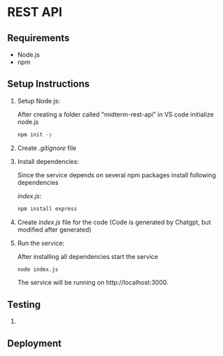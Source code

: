 # REST API



## Requirements

* Node.js
* npm
  


## Setup Instructions 

1. Setup Node.js:

    After creating a folder called "midterm-rest-api" in VS code initialize node.js

    ```bash
    npm init -y
    ```
2. Create *.gitignore* file

3. Install dependencies:

    Since the service depends on several npm packages install following dependencies

    *index.js*:

    ```bash
    npm install express
    ```
    
4. Create *index.js* file for the code (Code is generated by Chatgpt, but modified after generated)

5. Run the service:

    After installing all dependencies start the service

    ```bash
    node index.js
    ```
    The service will be running on http://localhost:3000.


## Testing
1. 


## Deployment



